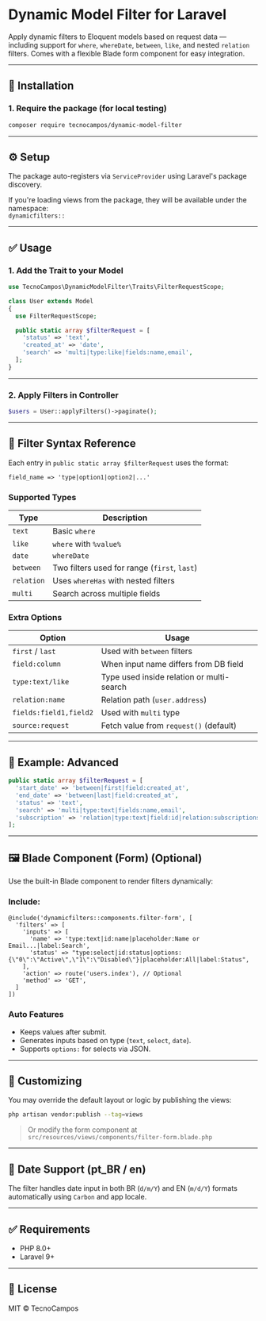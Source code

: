 # Dynamic Model Filter for Laravel

Apply dynamic filters to Eloquent models based on request data — including support for `where`, `whereDate`, `between`, `like`, and nested `relation` filters. Comes with a flexible Blade form component for easy integration.

---

## 🚀 Installation

### 1. Require the package (for local testing)

```bash
composer require tecnocampos/dynamic-model-filter
```

---

## ⚙️ Setup

The package auto-registers via `ServiceProvider` using Laravel's package discovery.

If you're loading views from the package, they will be available under the namespace:  
`dynamicfilters::`

---

## ✅ Usage

### 1. Add the Trait to your Model

```php
use TecnoCampos\DynamicModelFilter\Traits\FilterRequestScope;

class User extends Model
{
  use FilterRequestScope;

  public static array $filterRequest = [
    'status' => 'text',
    'created_at' => 'date',
    'search' => 'multi|type:like|fields:name,email',
  ];
}
```

---

### 2. Apply Filters in Controller

```php
$users = User::applyFilters()->paginate();
```

---

## 🧠 Filter Syntax Reference

Each entry in `public static array $filterRequest` uses the format:

```
field_name => 'type|option1|option2|...'
```

### Supported Types

| Type       | Description                                    |
|------------|------------------------------------------------|
| `text`     | Basic `where`                                  |
| `like`     | `where` with `%value%`                         |
| `date`     | `whereDate`                                    |
| `between`  | Two filters used for range (`first`, `last`)   |
| `relation` | Uses `whereHas` with nested filters            |
| `multi`    | Search across multiple fields                  |

### Extra Options

| Option            | Usage                                      |
|-------------------|--------------------------------------------|
| `first` / `last`  | Used with `between` filters                |
| `field:column`    | When input name differs from DB field      |
| `type:text/like`  | Type used inside relation or multi-search  |
| `relation:name`   | Relation path (`user.address`)             |
| `fields:field1,field2` | Used with `multi` type                |
| `source:request`  | Fetch value from `request()` (default)     |

---

## 🧩 Example: Advanced

```php
public static array $filterRequest = [
  'start_date' => 'between|first|field:created_at',
  'end_date' => 'between|last|field:created_at',
  'status' => 'text',
  'search' => 'multi|type:text|fields:name,email',
  'subscription' => 'relation|type:text|field:id|relation:subscriptions',
];
```

---

## 🖼 Blade Component (Form) (Optional)

Use the built-in Blade component to render filters dynamically:

### Include:

```blade
@include('dynamicfilters::components.filter-form', [
  'filters' => [
    'inputs' => [
      'name' => 'type:text|id:name|placeholder:Name or Email...|label:Search',
      'status' => "type:select|id:status|options:{\"0\":\"Active\",\"1\":\"Disabled\"}|placeholder:All|label:Status",
    ],
    'action' => route('users.index'), // Optional
    'method' => 'GET',
  ]
])
```

### Auto Features

- Keeps values after submit.
- Generates inputs based on type (`text`, `select`, `date`).
- Supports `options:` for selects via JSON.

---

## 🔧 Customizing

You may override the default layout or logic by publishing the views:

```bash
php artisan vendor:publish --tag=views
```

> Or modify the form component at `src/resources/views/components/filter-form.blade.php`

---

## 📅 Date Support (pt_BR / en)

The filter handles date input in both BR (`d/m/Y`) and EN (`m/d/Y`) formats automatically using `Carbon` and app locale.

---

## ✅ Requirements

- PHP 8.0+
- Laravel 9+

---

## 📖 License

MIT © TecnoCampos
